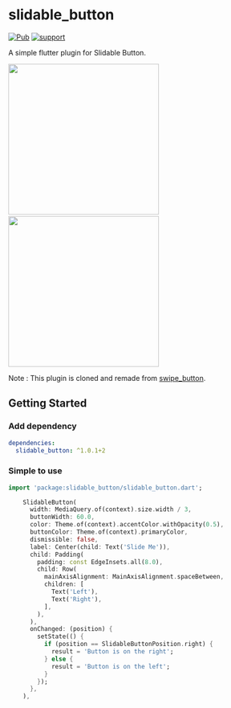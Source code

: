 # slidable_button
[![Pub](https://img.shields.io/pub/v/slidable_button.svg?style=flat-square)](https://pub.dartlang.org/packages/slidable_button)
[![support](https://img.shields.io/badge/platform-flutter%7Cflutter%20web-2196f3.svg?style=flat-square)](https://github.com/husainazkas/slidable_button)

A simple flutter plugin for Slidable Button.

<img src="https://raw.githubusercontent.com/husainazkas/slidable_button/master/screenshot/1.gif" width="300px"/> &nbsp; <img src="https://raw.githubusercontent.com/husainazkas/slidable_button/master/screenshot/2.gif" width="300px"/>

Note : This plugin is cloned and remade from [swipe_button](https://pub.dev/packages/swipe_button).

## Getting Started

### Add dependency

```yaml
dependencies:
  slidable_button: ^1.0.1+2
```

### Simple to use

```dart
import 'package:slidable_button/slidable_button.dart';
```

```dart
    SlidableButton(
      width: MediaQuery.of(context).size.width / 3,
      buttonWidth: 60.0,
      color: Theme.of(context).accentColor.withOpacity(0.5),
      buttonColor: Theme.of(context).primaryColor,
      dismissible: false,
      label: Center(child: Text('Slide Me')),
      child: Padding(
        padding: const EdgeInsets.all(8.0),
        child: Row(
          mainAxisAlignment: MainAxisAlignment.spaceBetween,
          children: [
            Text('Left'),
            Text('Right'),
          ],
        ),
      ),
      onChanged: (position) {
        setState(() {
          if (position == SlidableButtonPosition.right) {
            result = 'Button is on the right';
          } else {
            result = 'Button is on the left';
          }
        });
      },
    ),
```
